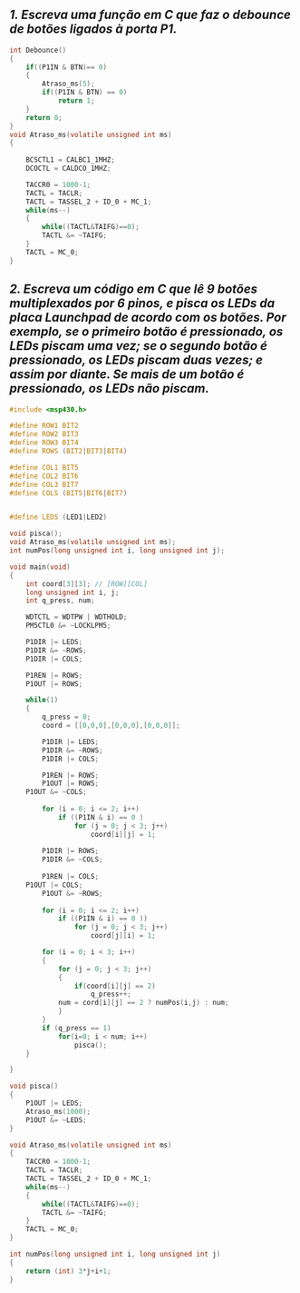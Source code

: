 ## *1. Escreva uma função em C que faz o debounce de botões ligados à porta P1.*

```C
int Debounce()
{
    if((P1IN & BTN)== 0)
    {
    	Atraso_ms(5);
    	if((P1IN & BTN) == 0)
    		return 1;
    }
    return 0;
}
void Atraso_ms(volatile unsigned int ms)
{	 
    
    BCSCTL1 = CALBC1_1MHZ;
    DCOCTL = CALDCO_1MHZ;

    TACCR0 = 1000-1;
    TACTL = TACLR;
    TACTL = TASSEL_2 + ID_0 + MC_1;
    while(ms--)
    {
        while((TACTL&TAIFG)==0);
        TACTL &= ~TAIFG;
    }
    TACTL = MC_0;
}
```

## *2. Escreva um código em C que lê 9 botões multiplexados por 6 pinos, e pisca os LEDs da placa Launchpad de acordo com os botões. Por exemplo, se o primeiro botão é pressionado, os LEDs piscam uma vez; se o segundo botão é pressionado, os LEDs piscam duas vezes; e assim por diante. Se mais de um botão é pressionado, os LEDs não piscam.*

```C
#include <msp430.h>

#define ROW1 BIT2
#define ROW2 BIT3
#define ROW3 BIT4
#define ROWS (BIT2|BIT3|BIT4)

#define COL1 BIT5
#define COL2 BIT6
#define COL3 BIT7
#define COLS (BIT5|BIT6|BIT7)


#define LEDS (LED1|LED2)

void pisca(); 
void Atraso_ms(volatile unsigned int ms); 
int numPos(long unsigned int i, long unsigned int j);

void main(void)
{
    int coord[3][3]; // [ROW][COL]
    long unsigned int i, j;
    int q_press, num;

    WDTCTL = WDTPW | WDTHOLD;
    PM5CTL0 &= ~LOCKLPM5;

    P1DIR |= LEDS;
    P1DIR &= ~ROWS; 
    P1DIR |= COLS; 

    P1REN |= ROWS; 
    P1OUT |= ROWS; 

    while(1)
    {
        q_press = 0;
        coord = [[0,0,0],[0,0,0],[0,0,0]];

        P1DIR |= LEDS;
        P1DIR &= ~ROWS;
        P1DIR |= COLS;

        P1REN |= ROWS;
        P1OUT |= ROWS;	
	P1OUT &= ~COLS;
	
        for (i = 0; i <= 2; i++) 
            if ((P1IN & i) == 0 ) 
                for (j = 0; j < 3; j++)
                    coord[i][j] = 1; 
   
        P1DIR |= ROWS;
        P1DIR &= ~COLS;
	
        P1REN |= COLS;
	P1OUT |= COLS;
        P1OUT &= ~ROWS;
        
        for (i = 0; i <= 2; i++)
            if ((P1IN & i) == 0 ))
            	for (j = 0; j < 3; j++)
              		coord[j][i] = 1; 

        for (i = 0; i < 3; i++) 
        {
            for (j = 0; j < 3; j++) 
            {
                if(coord[i][j] == 2) 
                    q_press++;			  
		    num = cord[i][j] == 2 ? numPos(i,j) : num;
            }
        }
        if (q_press == 1)
            for(i=0; i < num; i++)
                pisca();
    }

}

void pisca()
{
	P1OUT |= LEDS;
	Atraso_ms(1000);
	P1OUT &= ~LEDS;	
}

void Atraso_ms(volatile unsigned int ms)
{
	TACCR0 = 1000-1;
	TACTL = TACLR;
	TACTL = TASSEL_2 + ID_0 + MC_1;
	while(ms--)
	{
		while((TACTL&TAIFG)==0);
		TACTL &= ~TAIFG;
	}
	TACTL = MC_0;
}

int numPos(long unsigned int i, long unsigned int j)
{
	return (int) 3*j+i+1;
}

```

